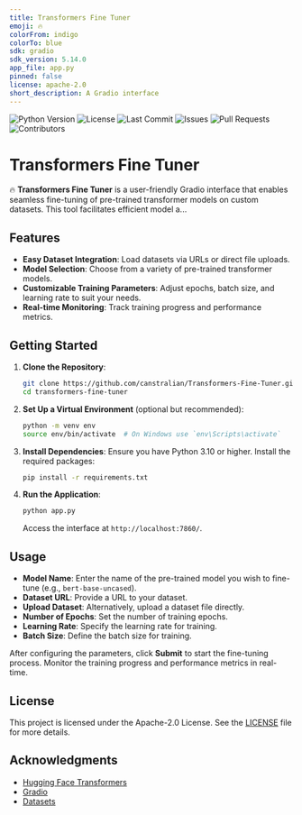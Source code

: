 ```yaml
---
title: Transformers Fine Tuner
emoji: 🔥
colorFrom: indigo
colorTo: blue
sdk: gradio
sdk_version: 5.14.0
app_file: app.py
pinned: false
license: apache-2.0
short_description: A Gradio interface
---
```


![Python Version](https://img.shields.io/badge/Python-3.10%2B-blue)
![License](https://img.shields.io/badge/License-Apache%202.0-blue)
![Last Commit](https://img.shields.io/github/last-commit/Canstralian/transformers-fine-tuner)
![Issues](https://img.shields.io/github/issues/Canstralian/transformers-fine-tuner)
![Pull Requests](https://img.shields.io/github/issues-pr/Canstralian/transformers-fine-tuner)
![Contributors](https://img.shields.io/github/contributors/Canstralian/transformers-fine-tuner)

# Transformers Fine Tuner

🔥 **Transformers Fine Tuner** is a user-friendly Gradio interface that enables seamless fine-tuning of pre-trained transformer models on custom datasets. This tool facilitates efficient model a...

## Features

- **Easy Dataset Integration**: Load datasets via URLs or direct file uploads.
- **Model Selection**: Choose from a variety of pre-trained transformer models.
- **Customizable Training Parameters**: Adjust epochs, batch size, and learning rate to suit your needs.
- **Real-time Monitoring**: Track training progress and performance metrics.

## Getting Started

1. **Clone the Repository**:
    ```bash
    git clone https://github.com/canstralian/Transformers-Fine-Tuner.git
    cd transformers-fine-tuner
    ```

2. **Set Up a Virtual Environment** (optional but recommended):
    ```bash
    python -m venv env
    source env/bin/activate  # On Windows use `env\Scripts\activate`
    ```

3. **Install Dependencies**:
    Ensure you have Python 3.10 or higher. Install the required packages:
    ```bash
    pip install -r requirements.txt
    ```

4. **Run the Application**:
    ```bash
    python app.py
    ```
    Access the interface at `http://localhost:7860/`.

## Usage

- **Model Name**: Enter the name of the pre-trained model you wish to fine-tune (e.g., `bert-base-uncased`).
- **Dataset URL**: Provide a URL to your dataset.
- **Upload Dataset**: Alternatively, upload a dataset file directly.
- **Number of Epochs**: Set the number of training epochs.
- **Learning Rate**: Specify the learning rate for training.
- **Batch Size**: Define the batch size for training.

After configuring the parameters, click **Submit** to start the fine-tuning process. Monitor the training progress and performance metrics in real-time.

## License

This project is licensed under the Apache-2.0 License. See the [LICENSE](LICENSE) file for more details.

## Acknowledgments

- [Hugging Face Transformers](https://huggingface.co/transformers/)
- [Gradio](https://gradio.app/)
- [Datasets](https://huggingface.co/docs/datasets/)
